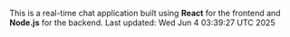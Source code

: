 This is a real-time chat application built using **React** for the frontend and **Node.js** for the backend.
Last updated: Wed Jun  4 03:39:27 UTC 2025
